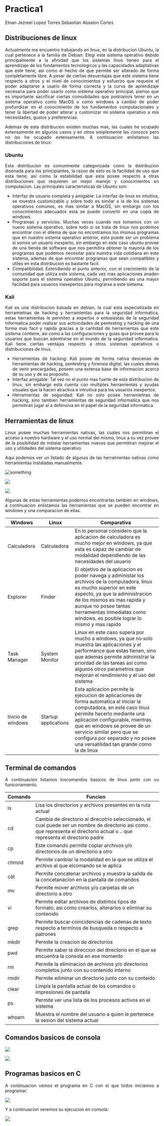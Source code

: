 <style>
    .left{text-align: left;}
    .right{text-align: right;}
    .center{text-align: center;}
    .just{text-align: justify;}
</style>

# Practica1
Etnan Jezreel Lopez Torres
Sebastian Absalon Cortes

<div class="just">

## Distribuciones de linux

Actualmente me encuentro trabajando en linux, en la distribucion Ubuntu, la cual pertenece a la familia de Debian. Elegi este sistema operativo debido principalmente a la afinidad que los sistemas linux tienen para el aprendizaje de los fundamentos tecnologicos y las capacidades adaptativas que este tiene, asi como el hecho de que permite ser alterado de forma completamente libre. A pesar de ciertas desventajas que este sistema tiene respecto a otros y el nivel de conocimientos y esfuerzo que requeire el poder adaptarse a usarlo de forma correcta y la curva de aprendizaje necesaria para poder usarlo como sistema operativo principal, pienso que es importante sacrificar ciertas comodidades que podriamos tener en un sistema operativo como MacOS o como windows a cambio de poder profundizar en el conocimiento de los fundamentos computacionales y tener la libertad de poder alterar y customizar mi sistema operativo a mis necesidades, gustos y preferencias.

Ademas de esta distribucion existen muchas mas, las cuales he ocupado extensamente en algunos casos y en otros simplemente las conozco pero no las he ocupado extensamente. A continuacion enlistamos las distribuciones de linux:

### Ubuntu
Esta distribucion es comunmente categorizada como la distribucion disenada para los principiantes, la razon de esto es la facilidad de uso que esta tiene, asi como la estabilidad que esta posee respecto a otras distribuciones que requieren un mejor manejo y conocimientos en computacion. Las principales caracteristicas de Ubuntu son:

- Interfaz de usuario completa y amigable: La interfaz de linux es intuitiva, se muestra customizable y sobre todo es similar a la de los sistemas operativos comunes, es mas similar a MacOS, sin embargo con los conocimientos adecuados esta se puede convertir en una copia de windows.
- Programas y servicios: Muchas veces cuando nos tomamos con un nuevo sistema operativo, sobre todo si se trata de linux nos podemos encontrar con el dilema de que no encontramos los mismos programas que en nuestro sistema operativo anterior, esto puede ser un problema si somos un usuario inexperto, sin embargo en este caso ubuntu provee de una tienda de software que nos permitira obtener la mayoria de los programas que podemos necesitar para nuestra vida cotidiana en este sistema, ademas de que encontrar programas que sean compatibles y utiles en esta distribucion es bastante facil.
- Compatibilidad: Extendiendo el punto anterior, con el crecimiento de la comunidad que utiliza este sistema, cada vez mas aplicaciones anaden soporte para el sistema operativo Ubuntu, permitiendo asi una mayor facilidad para usuarios inexepertos para migrarse a este sietema.

### Kali
Kali es una distribucion basada en debian, la cual esta especializada en herramietnas de hacking y herramientas para la seguridad informatica, estas herramientas le permiten a expertos o entusiastas de la seguridad informatica poder realizar sus activicdades de pentesting y hacking de una forma mas facil y rapida gracias a la cantidad de herramientas que este sistema contiene, asi como a las configuraciones y guias que provee para lo usuarios que buscan adentrarse en el mundo de la seguridad informatica. Kali tiene ciertas ventajas respecto a otros sistemas operativos o distribuciones de linux.
- Herramientas de hacking: Kali posee de forma nativa descenas de herramientas de hacking, pentesting y forensia digital, las cuales demas de venir precargadas, poseen una extensa base de informacion acerca de su uso y de su proposito.
- Interfaz amigable: Tal vez no el punto mas fuerte de esta distribucion de linux, sin embargo esta cuenta con multiples herramientas y ayudas visuales que la hacen atractiva e intruitiva para los usuarios inexpertos.
- Herramientas de seguridad: Kali no solo posee herramietnas de hacking, sino tambien herramientas de seguridad informatica que nos permitiran jugar al a defensiva en el papel de la seguridad informatica.

## Herramientas de linux

Linux posee muchas herramientas nativas, las cuales nos permitiran el acceso a nuestro hardware y el uso normal del mismo, linux a su vez provee de la posibilidad de instalar herramientas nuevas que permitiran mejorar el uso y utilidades del sistema operativo.

Aqui podemos ver un listado de algunas de las herramientas nativas como herramientas instaladas manualmente.

![something](https://lh3.googleusercontent.com/fife/AKsag4N44TxA_tD-uO-JlsRuFcFZoTsWh1MTEoGs7_jZcJf1pVORDZw67nHBWBobwJPlERLKB0CyoJLPXjwkrxT4nSGIDyjQqXY_1IRTgLwLf3hxwu6PJT_jv2jhxBJWFoN-CWN9hHfstVg6OLkL8ttWre21EB6aRaStEJ42hp_D0hBTAZw7pSB0tylDcsiufJNvjsiaBaCW0dT8N30Nt0ZWNB7BZzZ1ppwpzirvccsBms4wQlD_iz7beO5501zxOJyWJa2Vn65rPypXfJVA6qAuw7WENr0tiF7-4-12DU70f74QUjsWTnLXaqqKBXXJyQx2gR2vEO8PtC7dy1SYqn12B5foNoXbiWfvil7ff43aenaK6LUjj6qLSZvMwizrUYdxockOx-SijiulxxyP3bRRBpcaLPIvV7mhtf8NJ9LpI0ZrmFI7cFo6qn1jojuxk_mKj0BnYz1yOB0KTyv0CVLQfTbpLhucZY_0xDfBTRgY2XzWxdFq6ENjpMH5ujefCF2Y8K5SnytpJJZpVQcQ2xSp2RW3L3c7Z9dLU4R7lzdONZCpMqbdFyxwDQKudLcNFETfALibjb-MYLN8IHwTXg286u5lJuwGndizmNmFx6iZloGAb0Evr3QNaZNMzPE71gIvu6r9BnbAjxuSEp0JXMVC_aQ23VawX4GNKBP5cAhV1tB198Wh9TK44llUToq2IHfyvMPi3rB_wED40Id_9p8mVMdhQusM1-cyM0GmJa5ekksuiNivcgZ3JGEJZ9cg3XB-jlVOuep8pXv1ba1V8F21cHjTpbIHC7CpB45efYf5lDzRVyD0NuEI-ygDK6J8BfhwTOIcOVS20pN3lWZviVlso8-QZo1jvOG6LicGgA2xgWz4_6g4quEg4yF5QAxvN_O1XEtKJaOIeIaKr3a8i2E5avAk6ZeVYII5e4kJE0rkPQVjVXAt7KQoxVgC6V6KjjesRlEpQBMdQ9of25zFoYqVgb3gA292RZiXbC2kVxQA30EixzPo7i4THBN1wtqRN1TXGhFU4CzQ7hx-pfHSqtIaTC7pr-LpA4kDv8u9JRNSUDI7FC_H-cKoJujlYEjXahqdp4Nv8H9lwz6qSWmneg_MZzzLjgqiPjEg0pbtkgI5MFnk4i4RdlC2xhy8suPnQZgK_LWoBiSpzP0dQrL0vmPaydl9wupOsflyN4k6C-z_SpJ-NwM2rbYVjF2BDJQ-VNqBOg2KikAWW67zOcJ8CONP4GKRAFk86DCailnpdPn3GOd9TJmg66K4YyP0KLnxevotpcpSVm3bTh85ZV-ysynHS4cWRmgzmgwc7-OhdlT62HWN7llN_T3k7Y1t85V0qdJIGWn3iB2-MBEgBwD627jFX_eqy40LBJRvzWWFoxNrKQPz-E3EwRvI4cBqkmxjKA3el5JktwxBOG0DDAKo5s0llbdSI2HvuLfshQTosuZnc1kasNn8Pq2yaPJcpCn18ihJAdvoiA3U05tNPOFtZdx5TIuvUko4zlip0r9LQ_aLWOrsAa5Cj_uCQESDdCGcjtQd3XrpGLbzl4YLcjEnmaqp02rnAJqVyhcpdfaRPUU-vcowCWT6v5SN6hultKeAHuKIRzBlPrrArdDZZhpo__d4ieCpvLnRlMc=w1366-h664)

![](https://lh3.googleusercontent.com/fife/AKsag4Oep3EvJTw76A08IoCEYjKfhvQjV3wrdy9yYtZPTho5PWw85KFLLcYfx8RP9Rjflf4iHeyBdGWRP8jIKtBUFIqK-5KaIWfCcna0PsYwf4_9IdFCel2K3og-6c0_DgLAzEPw_qPoHmZt3YJkLv1fnIL2GZEpXbAGUk01as9jRgnlXnL02QhU-1fV491ZKv2ODe6P8ksCmrNX61U9S9LvC473vzqYPifgCWFZvWf92GAf4wMYa1lFNrvp_2ClI-iWW_0YE6b6IzpQS5PhhuM7GVN1UEeZIZyKn9LOGGdnlZUggWckCn-64pHTOK5QITAD3z3uA-s4IRiN7i-n0An4X1lzllDRwfxrS-Qe18rBrpNBlo8vZhrsrdLXSagXPnYfGI1p3zGVvng41DXakHnisNexhwu6pOYXmhDVfqZPF4vfG9AwQr8CJG5FESfpFrpCSy9SgVANMLzR65-GcKf2Bdr7tNc8kN8vqa5Javw8VIGv3IVgAHnsSw5XeXvRUb7TWX9WowxxQ7u_IxdWA4LFiimIdyltUfBp06ff1EDYLbXLsUOzuu3ZvApyhBvxpodPw1IyQj-X7aL3hkSphIUSMln-T_iq2NTqtcaireBD3jcqNAYyKapL9cEwyITcRFjrZKc-afFQaJ3quFa4NAtL9RuffBsGyUF9BMuZcOo-C_KjdCzyfalcw_CF69SYq-t8311VaYeNI2howFhGQ31Nw0q4JulJHvhsiMvcSkUNBBfp1MkBBYuafQkieeBO4J8IcKiobRKcKEakzL1GFq15FrlC6EhfGh-Ee136oGY-pywDi8ktIAgAmmaro4WlWMeHA0jTvepFhHnXupIWWmxE9jtRIM6gPL2YoCCxNn_sME23xMzpEvODYluTHNTfruGfWkG9SpCsOBTOxzTgFUz1oeMVktDKbCYuz_yhmn78wU7DqFG4mXLWbaESx8oIrpyZ9h-8akqcOBU-bOtuIg_U4QwTl9HC1iviyr7VMFrJAvpSEA0Qj06DeVGZzUeiJ2CgCNSvyRjNw3CbVKW9Z-C0cmk9kBpYmu2i55viPnxfRVlMXF_dbcuMNCLBvKSHRGihqAhArbdsCw2r2dvci0VnAZEn4UgPNJ8xWGNixX4evWaqhD3SBEKoYTlu4BJNgmIr9O8Z5JUUWdnpcoFnoCheC6euvUWNfg9KQIxMrBDuHlPa6LqW2rNyiEN0F-hcizyshDnbhToN-PpKx67-cAHPwPv7T5355qGdq5c7jxPuivIbPjJJWV6VrgNC-C--gLzKMVc17oaCGU86OAc-DB8R_HD0Aw-jC21tox-CDfY6SCN9OPCbV-6GX8G0Qrr9dyFBsjxNkiQbcGO4hzdNY5kbl7Ubnb5QnT6lsjoLhyValIecOxtPFzfZD_CQ6uzC9XaJRa3_d0pqAmHYum7ZMIXvvPFGEQTsiFmmu-XSkz_hQx8eiBhEOfhD6AJXyHvv8E6e8ZRXDbP-9zAJw_D8mp0-w7-ahzAxu1xIgT5j0jo5ZruQ-nype3zX1UzZ2C6lOBXTTS-WZ7D6T47elEtPakT0bfy1TeBXkQlJVMdQnxwzNlVIfkbhRiqZDAo6vjvYPmRx4MFZUacByk-_8ZM6GoCloUddcEt3T5c=w1366-h664)

![](https://lh3.googleusercontent.com/fife/AKsag4O3NjwLiffNcj7DIfCyMojpcjQ1RJOBJB0S3aQjfCNt8dBfXSFG8_fE_AmU7fHtFod092nCGhAX7Obg6yJ1HYwZTCNmlq_7sYD2ZLnkWZKlQNTB0VWq0tDkibdLel7pRsGj3tNCqiIIo23TFubwssAJ1sMfIqbUYBOzKq7VMDX2sPqduqnKzss8UCjTsaClWM-gzVMAu8jlqnCIqx9MSx-pphb5oDkKQtA1WXhXsgi76vo8AWqscpQc8si-9lo3AqPgV2o77bkdYyIMMLjL9s2GWVMM0cuz80CqVaUaj9-8NmseVEHePrW-PETh2vXiZRiIo9-3rQaQGgQIUxlBoVgUONh5geqmjsJY54jBvbKFL_4SCdT7jWoxO4Fz-coHwzfkNjcse8YAiseJvuzM74YQurY7nkg7zXjc6ddN-Yh7uERcqCHrR_bvGFOe5U7F24k2Avg6_ge3vA6Kvu4khWFFwUR90XhcaZXBntuzwlVrWkMz2et2Eu6-12MlHstlyYdTvYpaOD4-caWtsUBSKA5xD-Svs_-G_YpFWLzCgFBaMHS6G9Vx3m7AAUxIrKAZGmBX1lvGlRCpENhQcO8On-Ae4KtY06R8_wLOuig_ULsDivmNYKsatWkaWxo3DpJmlJ6A4YYJQ2VRgGOer6-q5J77SlgtZDRxsN8gJYGw79IHYSYmF0VHw5nXJVXTz83lRenAQfgiXiy_eg4MjDPJ1D1OLy2dce640dKnZmiNHBQGM9JbBm97mDMWsiomy21fTJk1eqADzg-j3u1-pqC983iwQ4VI1aGKXtbGF81LSQWBN_mjUq0RWseUeuGBYVIbE1p3g30sXQ9YD3ffemEYCW1xSC6PGdb_3s6ZO4JY5iZqo0hq-QaaK_rRZPBftW81iQVLaVNiiTO7YU8gmDtoCOlLe35GS18oS0CKXp1Qu5DU2rFM9z2dFUByVIQ8LW2EdCpG8PAtBxsjIsr8m2VMR80BJ6qAkfCrhsn2soCgV0e05xsQgB00R7K5gEaTmzhqYCmaYOV3HQpggavP4jXytYTjWSWTsYF7UIkLoaLXRbMfkSlF0hwN9bQ98ZMahQ7HYBFQUTksvl9m0RzNDnU6P_wa0zJOazGZjmji6SFk3ADtENwvu7UapBEymEXdMlwmOTe1mRFSV08PYRES1LcNGUECNuwA54qpeKhZy6-8i_5F0gIZWe6EjhzyhqqTUAwdRBHq9u2lWM3UREI_OEe6NsP_wSIWKj5UEcZjPayLB93Erutgvb_Cd1NcCdp268IRR1cMn-XVtEk-z6-kLrousa88T6UUdlLmt_6s6p4i9PWV4Vkkkfl5TL6i5u89oduHY6ZjejNVieXJQGe-_zbSYlK1ZTeANaV7E0E7UCWH-SNueosr_t50wEvsxzxTmnomB0CNCVmrTfnQKMGxY89nTfftbFLy0Ol2NTDZtAP1gTgshkY607ZFuSN7CWfFVfG421AmxfNoSv0OsGSeVQFJTO3AxoR9sdPdF7GozdB7e_W-hER71KTk3Zyh2ekAkOf3BTFZ1XfZ3RtYX98-UJAxm3jWJh2KhIb6gvy0nrVS0dP08K1HA4cWROLuSn6inwqlAWHCC0Iz4osjG4zifPJo0_Fk2X_UHc0=w1366-h664)

Algunas de estas herramientas podemos encontrarlas tambien en windows, a continuacion enlistamos las herramientas que se pueden encontrar en windows y una comparacion de ellas.

| Windows | Linux | Comparativa |
| --- | --- | --- |
| Calculadora | Calculadora | En lo personal considero que la aplicacion de calculadora es mucho mejor en windows, ya que esta es capaz de cambiar de modalidad dependiendo de las necesidades del usuario |
| Explorer | Finder | El objetivo de la aplicacion es poder navega y administar los archivos de la computadora, linux es mucho superior en este aspecto, ya que la administracion de los mismos es mas rapida y aunque no posee tantas herramientas inmediatas como windows, es posible lograr lo mismo y mas rapido |
| Task Manager | System Monitor | Linux en este caso supera por mucho a windows, ya que no solo muestra las aplicaciones y el performance que estas tienen, sino que ademas permite administrar la priordad de las tareas asi como algunos otros parametros que mejoran el rendimiento y el uso del sistema |
| Inicio de windows | Startup applications | Esta aplicacion permite la ejecucion de aplicaciones de forma automatica al iniciar la computadora, en este caso linux perimite hacerlo mediante una aplicacion configurable, mientras que en windows se provee de un servicio similar pero que se configura por separado y no posee una versatilidad tan grande como la de linux |

## Terminal de comandos

A continuacion listamos loscomandos basicos de linux junto con su funiconamiento.

| Comando | Funcion |
| --- | --- |
|ls| Lisa los directorios y archivos presentes en la ruta actual |
|cd| Cambia de directorio al direcotrio seleccionado, el cual puede ser un nombre de directorio asi como . que representa el directorio actual o .. que representa el directorio padre |
|cp| Este comando permite copiar archivos y/o directorios de un directorio a otro |
|chmod| Permite cambiar la modalidad en la que se utiliza el archivo al que elcomando se le aplica |
|cat| Permite concatenar archivos y muestra la salida de la concetanacion en la pantalla de comandos |
|mv| Permite mover archivos y/o carpetas de un directorio a otro |
|vi| Permite editar archivos de distintos tipos de formato, asi como crearlos, alterarlos o eliminar su contenido |
|grep| Permite buscar coincidencias de cadenas de texto respecto a terminos de busqueda o respecto a patrones |
|mkdir| Permite la creacion de directorios |
|pwd| Permite saber la direccion del directorio en el que se encuentra la consola en ese momento |
|rm| Permite la eliminacion de archivos y/o directorios completos junto con su contenido interno |
|rmdir| Permite eiliminar un directorio junto con su conteido |
|clear| Limpia la pantalla actual de los comandos o impresiones de pantalla |
|ps| Permite ver una lista de los procesos activos en el sistema |
|whoam | Muestra el nombre del usuario a quien le pertenece la sesion del sistema actual |

## Comandos basicos de consola

![](https://lh3.googleusercontent.com/fife/AKsag4NkKhkueRuQrO1h5dxECTualfLiVjVlnlepZByaw_iFo4Cx6n8OtK_nTrU5YvYVJjWQfhG-m-66dfA0HBRKBXhfF-SkOYEMcutHD_364yvXFuw5NvIWHWq8T1HxwTKiDknv2YZwrXZu3xHq_c9rbwSxcNNkE-WKuJ2vD-gaNK48amHodwe3aAITmTKWoTELw8nueaWqBrT-6N10zUKVoGv8IGVx6MkhK1dgTWzGlqOLqEonS5LVXNFN9nq6n4UXgsuq6VvqecV8kPb57Ss17d3EWDRtN7Tg2NtdMQDKxJhDae8e7_e7lBvd8tdiIc5EtI1OGUtdJqlrAARJqW8UTinfgnv_ORhUex90OVCr9uB_zkd_WzZcF1OV6xvGd_W5Kkpf-BQCCft6KM31MOoRP9Vhh7SZgxfBI-vvtCVMsM9xjNRvEli5WX5hq4unhxyDJ35Q6xHPXcvJrIgQdLg7gVDCy4RKiek9BPpaow5hOxpmqfLyLmLT2J2xBeuuSqSn-lihUxw0BNwsXxTbVawUWZQJKrpp9549IteAD4eSBVTONIVzBU2DG-htsRhNFj7nZwlUYNYYX0YwKYyUPSe5UZZxSh1j-J-gHvleNkAL8g_9e43NjpWwZF5SQkJgR_NQVRgnRtQHZqRrLCELa_dJfcs_Fnc71w4w-UWFE54VgH5qZnpt9Vq17AwsBLCU1lO8BGC_oGgxMoW-UpcsmkCbTo9CnTCEQQ2ZS7n4sKL-W7bn9Gb40cOLZkL20gFTSWFedt21cUBmlnRnHhsRavxki1TY3NeA72FTSi43fmG5Pozp-REtscbWLYcFX2GSb8HeV_nWe5cjQZIz7HhSskSGW4DlnSsvzCfWa99KMHFaizmEK2KazmaNh0wt1hFnw0Blbdi9PvvITIgIWuFJuC4BDakDd7qUbm2N-Af38Edd9G0XIuZipOH7TxvnT_jJ0J2TvnZE4PVNRV-a5I6FiUewh9XDCzYhKz9lN49r7Qbz1Wm8cYOzG4smPSwOmC9IaO2R9PhDUz0j59WEfirCB889AoBva02XPA45RJJZ5f2I1NefU9vhadZS_PMemPcOJi3WvqjEC63IW2miWMG8wg3gP7fLkcKNmzVjq4S6hwdeJ4Ti4J5qeelbUjh9W04Vf6KH1DoaKH1PA91IueIk3BCn53QchQTOk_vk8yI3MRaAM1VefuSshtC369b9YZ6_9noq6yvxRZ1ZfMoM6VqvkOk6Zt1eVnrFy_J23bcyNXF3aSh4PAQpYlIBfaSvBR-QeWdd5X2fWcJU9hfAA4iosnIE71PCJB5CPy-3BOV66o1WL1AfnRCHQPC1xVBJ1UVQK2KAUWgVq2HR0BAFD6muMqFAX35rS116V_nARr6xgoEVgnR9MGbbXYAoL58b3v1FvuacKF1yte2xRjyvtt29Od9BXxnCA4XwzLnMrxDzSYpuz7EGzKaet7A1UGeJjORS4v0p7M8_-W-TtGXbicXPnaqIU_OxBsSHlVYtldLZ0CwpE3V1k5ii2rFEUG6cn4XobOzH7SOjuAY0OBXmb-rwj9_eblUvBo9w0_j3JCHl-EnGS0xcfCNibI3W8lO2ZTknwX8SfgXOU1sNBks41IadLGCQeyP9cM3vR5s=w810-h663)

![](https://lh3.googleusercontent.com/fife/AKsag4NhKTMXqABjU7eVBtZaI_-vhsPTptMIqfvX93oF0-S0jUWuz1-tMepf-P-D4416x5Sv4eZFXun_M74TAZEFWdJUYEn0PjOwqYUJ4FONMCQy4DB1y-S0VamvVuCXeSlreLTfdEsxqbHm7HjyJB6rfZyH2Lmq07PbHFaFlId7dzfS5AHbYrZw_c6xw9UCPpthyUAI7dP1ZuoZJmzBfFStngjZLh01xxOxrEErybem1g_r6zbLlrf9NyWzsbyy6m3EkAtjB-A8P1YlFdEqaCH_Je7oHRJwm6Nnlv4HJk5FM3Md8N_QI0KRSdCaFJ8ZPwbSnMNO0V5zydBrmLOJhPqAWP-RnlmdJcxAE5KH4HBVnIoo0tCxtAYSp_A-bt9RMUX4dhAq73_RbsxlnyhmaD_l_h--XyG7eByCxxsWASTZJA82Uf2Bj7ztJTWo9VoO8RepKg1JY1fLBz99v1QpWWMfJThPAUKl0ukg3c_lHZRIlUKjLdSps2ZxTkGfQn62d99zM-es4aNaSC-3ax6k2YJr1fmGI7sHV0VNm5VL92fvrclwacJnyKoWCp7f2zsKyJ08EtzUdp1YoppWzi8ojz4rNara1U-pxQuCViYQbdUl_fg-IBPL2dJ-wFo-2arHEN_8Al7hcaG_i95Tg7uyum0hier8ubdgptT8L50K-dLlVhRp2cNgMFTEFeDdBUXNUJaF4-hKmJR7UguCz4PxXmzTyuhznhZAD3aBXZN8190bT_oP_Fjy5n87HSRz3gcp0Erq8XuEfeuIM8gZ5VsEoDkIsmvPhddddimxYmn9cJP0lun2-ELd4OOeNBBH2_1ig5Z6iYARQl2gxcB0A-87Y1pGuKxAqAfs92Jn-llpLe_DpGuDfrX5HHFJohPrZCCCcQEdGuzFGo49tan6vXeDr4s1VT5LfB9-X9No4A2brHPIKsGN-Khh5jeenqUO6hy5RJwzThGI0RnCtjk6VVlcnNC2lw_oS6goaH7CqjabXvUR6ut2mOS9wU3PZ5duE3QNQYbZP-oAsKs7CDXx0p95Cyj2VUaw1qu_K8Cal0q-c4T0WVfqKIXs0xnZGKmuo_EJ-LS-J_1xyeGzbDAVtvZO6V2-ygPEYWZa9sxEWeY-UquBVG94hqC9PO_TkDqqiiN7n73Z_h3o2-qA17Nmps3muDSoWR80_CI9rWP5YPDfQ7wkadhmLPhOjoXCTVqlfaJDQAp7lw50aPXzFpVjt0tjW7Hd4BPLSb4CSMI4mQeef56lm8-G_H5U8lKpsvccBLZJAqldEEjCT5HEg8g5_BcXDcRxaXroHOfExTLOkC_pzyhk1VbbOpcrLSVVn-7jQPKyNn7VNXOHEVf9SEBKAfT65MOv4oDGM91UGAgReyoDd-fYRP_K1OhQ7-hKf0wS5RL6X56R-fx-Ff5ZLFuP9VIO9uGLskJ0_Nn53omhvgyB4_NRNlS-0tSoBW7gUalp8mqwdIyx0qhq3HE6hfuloNA8_OMPvuxlYikvUla_VSMZaC2dC9SoCPrukD0GeMyGaxsJjH7zthdutieYPT9DBtcCU7mK6SsI7I5CB_Du04qE124lJCJVD2HslVJU3eC5V2AWIWdHzIrzjkV2yNsPva9f53o6CjK4ARHC5wA=w810-h663)

## Programas basicos en C
A continuacion vemos el programa en C con el que todos iniciamos a programar:

![](https://lh3.googleusercontent.com/fife/AKsag4M70uI7GyKKO9hBmK7_O3hRAkcrPALEm-rJ89i76FF__Ex4ly4fKtAC1YVYrtv4YoQfySr3PCOlM-AyBXJXZ9svgBODHqZUX6XYCg2kvh5RllbhAh-8YfjwyUIh-p1HZKCM3VSrCjtaon8332P1suFSk2gJg3p5G2Q5hQuLQzQaWUGcM2MdwAZhQVftJYuZDNDHtneZ0fyosyfsUrLY4kuDnbLNkzMcFhHkjF0kDlBuUl92bJsjs6qt9KJRpNrdHm1O7EhVzPkxXhe4nQHoUZr8iSyLizsdQrZnhFCS8bt0K9RKUoC5gke4BHhMsnjUf_2fxmIVq1j9yZaUEfXQwukzbsNLOI9vqdhqRjmyL9RhIUPSGaNx5iqfJp-9Kl00unJdWn0JX3q8KcAJmSAGZ7NrglE7mMaa7K3kLfOEaSzHsAfFieTxbrrpaeFAxfWA3h32RE9cY6DOF1NZAcumEMLHPskhS8iOOxlxED5RcO90-7rt1tmgzZSKs9br7wJ519eU1ujXks0JBng5sfTJ6t4xFPI73CTxGIOUkjPhQPPJ7Zetw41bz7S-2V8EV9JHYntOUw2pmBvxzMi5yksNdDeiK10BOGf2BQtRxd87Q8Vmb0OlAVuWiC-JBPGthd3lYsbld_m-A2o6uWSmgB_k8CTBUT3ICt0DYVY8k4EfDIO7c3VxDBlW8dQ6umjoKBu0YNrhzjRdlbRCGvkK1xiaJ1cthzrCqBcRdNMbkbATWGVpFlmFV-IwYuBk2-G8Mlx22i0-WS7Sxich0YRWOBrezyPAaSrPUw6lR-9VVYsU9g5de24kPVa5VLc5XW0ZoxZLRfiG72bCaI0XQjTmo_sRSFhvcA14RxUYPkpMKY8WnaPFrYj5V45mqYOZPpujaM9QVrAAV2YOyef7aknjbXu0di7SH-hWaEVwhJKq1HJzhXo2PMQonMq5p5ZTXGlZ7RSGloFc3s_tQb91kne9lB0r12sX9smQz2_vFp-7-v6tT3A1_MPAvS5T6FhZiq2du0eMuJUHuIsOyeujUgIjk4yO3s8uqwVGUuEOeaWToVOUbYV3yfWGicauOJ0cCevBj0Em-XN4mgMGX50j94fZs3a-sEd2b5_ILIVpxzKYjbMfyaRXlGUEcJ8vIJjPLCw5yFIjcfsv0nN9ma_0bdBDFL0jfhJV7coyYbITQl0z9DV8Y6PLnFKyYpKhq24WaZOTEY29xX9retnBr7wgB756gxWkcbuIApO15K1BZsdIBrBxgaA4hcLkP69E9ckJzwjfbgEMcuny-C5KQ4nSzsP-yCQ7Pun4FnKvMkZNtM8vhP0dMJX_i3ao9bRuLow2tedZ_NGV7cgw6agxQNeiwIE9hCPJt1bVwkKAuJHCaOJlr4ydp2e45ZoAaewWT-FQMuzTdQ_LuwNfLS3RKO94mHMonqjYXsXmilKITZT2Kx4-4DT16EAViNSYaw74qlYGv1OQrd2BP6Y66JrQLXCoCpG5lktaYae93EpAQ3skd5xYJb8MmN1nQ4otpoonCODBr9FJ1Yrx3vdpwdfKPxEgrMMBOpSL197TY_KAEwYPj6b_0_NbD5IUpNGQsgAuqfnLYOCdwPXmpfm9YIvO3gBshirpR5aE-KGZ7kuv9a4=w810-h663)

Y a continuacion veremos su ejecucion en consola:

![](https://lh3.googleusercontent.com/fife/AKsag4MfE_Bd-x4_l3W7-RwH8mhuNcj13uiK5-vUh6lU4X5Lkbwy8i6cRPuIS-dOA4aCveP5ftMC2xxXOs13fhLAOTL18gD4cP7saBMGr7kW8M3unL2Jzkjs-Hk7E155VS-MwMHbtOs5F7dfK1hP336gjGZ3__fF23fSNs5cXOgWKJPYs2YuCYRLFfLKiCzK-ABDY75Z43BhqJ_aab8eE3A5sb1uOXxzbP3GULFaIOA_7f3igp2ObaQxWQx-1rUNP9hz2tNUtTLTyYEzTDESMG53RLbCL4kGWbe_stNWarKHMF38Y4UAp9TVLZbqmcUxaWAr7AdazhdvsYM0HEf3aBbyC1V2jJFZJB2ZdIoRDMD8XEtNaheCn8XgRc5pLbfFxK-WZMHgEORvr-SRioVoN_Zfunz7QPpufCV6g_yTY2DRkSOo0WJ62kPBjHGl_cqvCE2fpgI2Vg3IMq5JJkwTywmvDSxpjYCsVtrzs-iq80hXywiGvnxx6a2R75d6kCHy11noJawycxyNo928RNG0wLfO6mi2PGS1n5BkY27otRZK-li0OcYVcZTxuW8-wbHBZKRYf4w3c98OOnNQn5zudgq7ZuW7AD_WsPVCu5ZjBe1gWV_5-gmQEUSsq2OEfDXGwS8dHFg870RTX-zNR6edFgQHXQUVj9Apugb9T-73MuM3HRdyG0m3pLAajYb0ciQno-svQ1nlkX4CQpa9aRKBA73v5DaNo4m7jpo1f5XbF6rRsTH59ctuq4qsQ2AgeYthkv0d3z3CwyYwjgD2AZLDBe0ZDMkrhmnDFZoSvqmPej-zAHUEHp4X6SLVzgb8royaZoWS-97Ywxop7DP0dOoD2_w5QPmGuUGNIrEb58kOP6xHTNYAh6bZn3eD3wUIljMqj5Sn8LRov3IMmsDHFA3r92glQrSNUQUHMSjpWSfMqDCdwt47TcSQkfeXzMcJLC9s3GWyVoGZPa5WIqr4Yt9cUhzrwqiNtCar3InEtWJA-u1VT3QG2A5cSPKCzyjxdS_KkJQgu217FlCQq4rn0Rxs67tFTJ501BrTduQHvShMXRYcsVhKYccMh1nxerASJaMkQjFBCYsGN_0M6qQo4YLXr42JTfkCleAziE1ITUR8atiM1Ow-0RC5bPD__LDy0OH4olvOM6_YeBAyNe88X3zj8V0UTssnR7L46pfcEKy4xe1R_tD-L22gM7rDWJr7I4mXE5qCaSFnIlDrMZIt_HF3rjOH-osErn2H3MFMvfDVDkSXp0mdruDBQv7jv089Z60BOdVES469p0OBQMqmT7QbRZg3r7WO1weCuiaJ7ZjXqhT7ctA8o_8IH-H3_SUFs18zm4-9_quiM1TvcR461BViy0pfGdFmR7Z8cWMIzx-1HI9iu-iesxylsRQd9rXye-MQFQ-VpVMW_jiI7541z6jH13k9pLOF_91bcIlbP9Lran9xzPjcC8MS8GacGIzNl05GVS0zg_C4yhfjrXsjU_uaEhELHP47vEPP6jIE1X9K78kGf2yyfPvuzAa6BqCFr23A7s5RavFCX5pvojFSfziAuA6PzlgC8xJdqLzro-mBL_AFvC0z9jnRmnmYi-NP20DgWe6ct8DROsmeSqmX2b0x3IB6E-lECmqYyz8=w810-h663)


</div>
